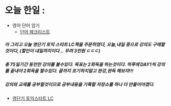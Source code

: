 # 오늘 한일 :
  - 영어 단어 암기
    - [단어 체크리스트](https://github.com/SeungMin2001/TIL/blob/main/English/TOEIC/%EC%98%81%EB%8B%A8%EC%96%B4%20%EA%B3%84%ED%9A%8D.md)

##### 아 그리고 오늘 영단기 토익 스타트 LC책을 주문하였다, 오늘,내일 중으로 강의도 구매할것이다, (할인이 내일까지이다... 무려 3만원 ㄷㄷㄷ)
##### 총 75일기간 동안만 강의를 볼수있다. 목표는 2회독을 하는것이다. 하루에 DAY1씩 강의를 끝내야 2회독을 할수있다. 끝까지 포기하지말고 완강,완독 해보자!!! 
##### 강의와 교재를 공부할것이므로 공부내용을 기록할 저장소를 하나 더 만들어야겠다.
  - [영단기 토익스타트 LC](https://github.com/SeungMin2001/TIL/tree/main/English/TOEIC_Start_LC)
